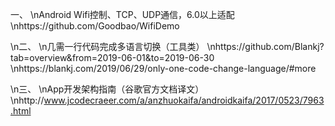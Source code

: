 一、
\nAndroid Wifi控制、TCP、UDP通信，6.0以上适配
\nhttps://github.com/Goodbao/WifiDemo

\n二、
\n几需一行代码完成多语言切换（工具类）
\nhttps://github.com/Blankj?tab=overview&from=2019-06-01&to=2019-06-30
\nhttps://blankj.com/2019/06/29/only-one-code-change-language/#more

\n三、
\nApp开发架构指南（谷歌官方文档译文）
\nhttp://www.jcodecraeer.com/a/anzhuokaifa/androidkaifa/2017/0523/7963.html
